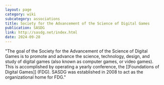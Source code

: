 ```yaml
---
layout: page
category: wiki
subcategory: associations
title: Society for the Advancement of the Science of Digital Games
publication: SASDG
link: http://sasdg.net/index.html
date: 2024-09-28
---
```


"The goal of the Society for the Advancement of the Science of Digital Games is to promote and advance the science, technology, design, and study of digital games (also known as computer games, or video games). This is accomplished by operating a yearly conference, the [[Foundations of Digital Games]] (FDG). SASDG was established in 2008 to act as the organizational home for FDG."

